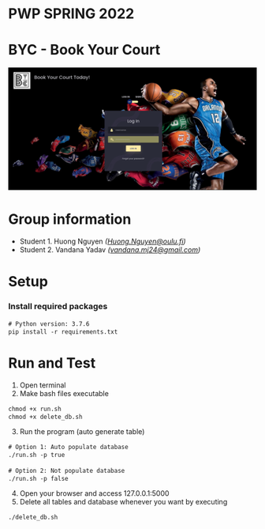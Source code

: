 # PWP SPRING 2022
# BYC - Book Your Court

![BYCHomepage](uploads/homepage.png)

# Group information
* Student 1. Huong Nguyen _(Huong.Nguyen@oulu.fi)_
* Student 2. Vandana Yadav _(vandana.mj24@gmail.com)_

# Setup

### Install required packages
```
# Python version: 3.7.6
pip install -r requirements.txt 
```

# Run and Test
1. Open terminal
2. Make bash files executable
```
chmod +x run.sh
chmod +x delete_db.sh
```
3. Run the program (auto generate table)
```
# Option 1: Auto populate database
./run.sh -p true 

# Option 2: Not populate database
./run.sh -p false 
```

4. Open your browser and access 127.0.0.1:5000
5. Delete all tables and database whenever you want by executing
```
./delete_db.sh
```


[//]: # (_Remember to include all required documentation and HOWTOs, including how to create and populate the database, how to run and test the API, the url to the entrypoint and instructions on how to setup and run the client_)
